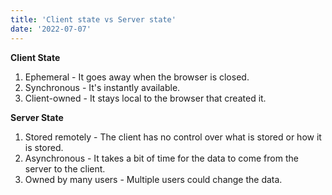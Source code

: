 ```yaml
---
title: 'Client state vs Server state'
date: '2022-07-07'
---
```


**Client State**

1. Ephemeral - It goes away when the browser is closed.
2. Synchronous - It's instantly available.
3. Client-owned - It stays local to the browser that created it.

**Server State**

1. Stored remotely - The client has no control over what is stored or how it is stored.
2. Asynchronous - It takes a bit of time for the data to come from the server to the client.
3. Owned by many users - Multiple users could change the data.
